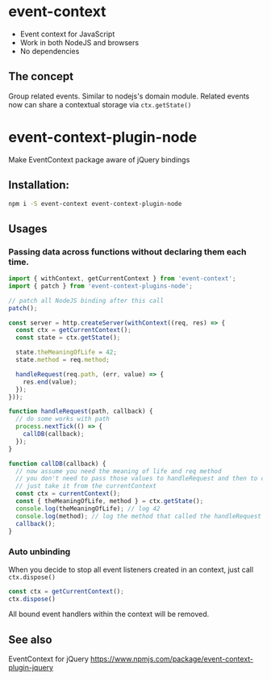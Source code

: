 # event-context

- Event context for JavaScript
- Work in both NodeJS and browsers
- No dependencies

## The concept
Group related events. Similar to nodejs's domain module.
Related events now can share a contextual storage via `ctx.getState()`

# event-context-plugin-node
Make EventContext package aware of jQuery bindings

## Installation:

```bash
npm i -S event-context event-context-plugin-node
```

## Usages

### Passing data across functions without declaring them each time.

```js
import { withContext, getCurrentContext } from 'event-context';
import { patch } from 'event-context-plugins-node';

// patch all NodeJS binding after this call
patch();

const server = http.createServer(withContext((req, res) => {
  const ctx = getCurrentContext();
  const state = ctx.getState();

  state.theMeaningOfLife = 42;
  state.method = req.method;

  handleRequest(req.path, (err, value) => {
    res.end(value);
  });
}));

function handleRequest(path, callback) {
  // do some works with path
  process.nextTick(() => {
    callDB(callback);
  });
}

function callDB(callback) {
  // now assume you need the meaning of life and req method
  // you don't need to pass those values to handleRequest and then to callDB
  // just take it from the currentContext
  const ctx = currentContext();
  const { theMeaningOfLife, method } = ctx.getState();
  console.log(theMeaningOfLife); // log 42
  console.log(method); // log the method that called the handleRequest that called this callDB
  callback();
}

```

### Auto unbinding

When you decide to stop all event listeners created in an context, just call `ctx.dispose()`

```js
const ctx = getCurrentContext();
ctx.dispose()
```

All bound event handlers within the context will be removed.

## See also
EventContext for jQuery https://www.npmjs.com/package/event-context-plugin-jquery
